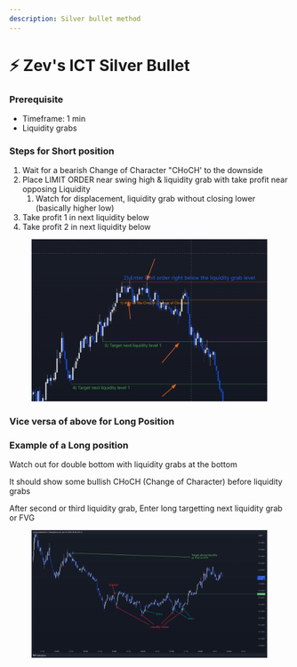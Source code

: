 ```yaml
---
description: Silver bullet method
---
```


# ⚡ Zev's ICT Silver Bullet

### Prerequisite

* Timeframe: 1 min
* Liquidity grabs

### Steps for Short position

1. Wait for a bearish Change of Character "CHoCH' to the downside
2. Place LIMIT ORDER near swing high & liquidity grab with take profit near opposing Liquidity
   1. Watch for displacement, liquidity grab without closing lower (basically higher low)
3. Take profit 1 in next liquidity below
4. Take profit 2 in next liquidity below



<figure><img src="../.gitbook/assets/image (1) (1).png" alt=""><figcaption></figcaption></figure>

### Vice versa of above for Long Position



### Example of a Long position

Watch out for double bottom with liquidity grabs at the bottom

It should show some bullish CHoCH (Change of Character) before liquidity grabs

After second or third liquidity grab, Enter long targetting next liquidity grab or FVG

<figure><img src="../.gitbook/assets/image.png" alt=""><figcaption></figcaption></figure>



